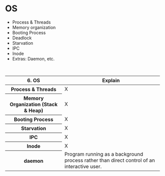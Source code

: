 # OS
  * Process & Threads
  * Memory organization
  * Booting Process
  * Deadlock
  * Starvation
  * IPC
  * Inode
  * Extras: Daemon, etc.
  
  <br/>
  
  
  <table><thread><tr>
    <th>6. OS </th>
    <th> Explain</th>
  </tr></thread><tbody>


<tr><th>  Process & Threads </th>
  <td> X</td>
</tr>


<tr><th>  Memory Organization (Stack & Heap) </th>
  <td> X</td>
</tr>


<tr><th> Booting Process  </th>
  <td> X</td>
</tr>


<tr><th>  Starvation </th>
  <td> X</td>
</tr>


<tr><th>  IPC </th>
  <td> X</td>
</tr>


<tr><th>  Inode </th>
  <td> X</td>
</tr>


<tr><th> daemon </th>
  <td>
  Program running as a background process rather than direct control of an interactive user.  <br/>
  </td>
</tr>




</tbody></table>
